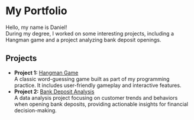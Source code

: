 # My Portfolio
Hello, my name is Daniel!  
During my degree, I worked on some interesting projects, including a Hangman game and a project analyzing bank deposit openings.

## Projects
- **Project 1:** [Hangman Game](HangmanGame)  
  A classic word-guessing game built as part of my programming practice. It includes user-friendly gameplay and interactive features.
- **Project 2:** [Bank Deposit Analysis](BankDepositAnalysis)  
  A data analysis project focusing on customer trends and behaviors when opening bank deposits, providing actionable insights for financial decision-making.
